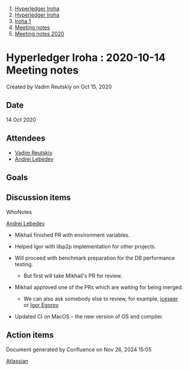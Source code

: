 1. [Hyperledger Iroha](index.html)
2. [Hyperledger Iroha](Hyperledger-Iroha_20873224.html)
3. [Iroha 1](Iroha-1_21015959.html)
4. [Meeting notes](Meeting-notes_21016018.html)
5. [Meeting notes 2020](Meeting-notes-2020_21016022.html)

# Hyperledger Iroha : 2020-10-14 Meeting notes

Created by Vadim Reutskiy on Oct 15, 2020

## Date

14 Oct 2020

## Attendees

- [Vadim Reutskiy](https://lf-hyperledger.atlassian.net/wiki/people/5b8d04b72786fb2bf79a7405?ref=confluence)
- [Andrei Lebedev](https://lf-hyperledger.atlassian.net/wiki/people/557058:c02f1b3d-42e6-4519-ba84-2d0476dccbc9?ref=confluence)

## Goals

## Discussion items

WhoNotes

[Andrei Lebedev](https://lf-hyperledger.atlassian.net/wiki/people/557058:c02f1b3d-42e6-4519-ba84-2d0476dccbc9?ref=confluence)

- Mikhail finished PR with environment variables.
- Helped Igor with libp2p implementation for other projects.
- Will proceed with benchmark preparation for the DB performance testing.
  
  - But first will take Mikhail's PR for review.
- Mikhail approved one of the PRs which are waiting for being merged.
  
  - We can also ask somebody else to review, for example, [iceseer](https://lf-hyperledger.atlassian.net/wiki/people/557058:4990bcb6-a037-4038-8a49-fdcc925bfb4f?ref=confluence)  or [Igor Egorov](https://lf-hyperledger.atlassian.net/wiki/people/5a80105f21870439aa90b6e4?ref=confluence)
- Updated CI on MacOS – the new version of OS and compiler.

## Action items

Document generated by Confluence on Nov 26, 2024 15:05

[Atlassian](http://www.atlassian.com/)
